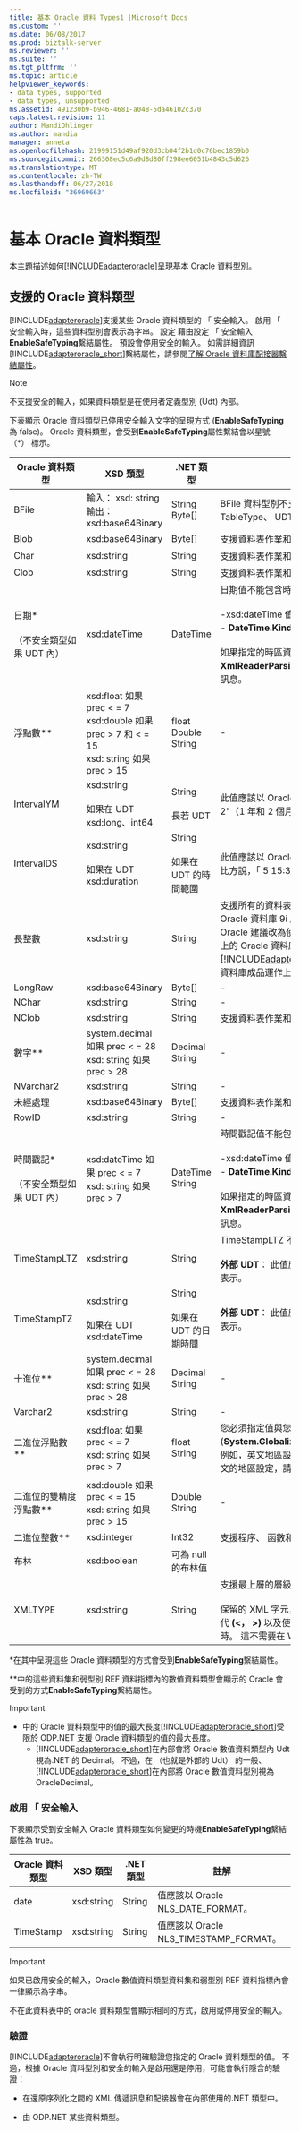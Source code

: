 ```yaml
---
title: 基本 Oracle 資料 Types1 |Microsoft Docs
ms.custom: ''
ms.date: 06/08/2017
ms.prod: biztalk-server
ms.reviewer: ''
ms.suite: ''
ms.tgt_pltfrm: ''
ms.topic: article
helpviewer_keywords:
- data types, supported
- data types, unsupported
ms.assetid: 491230b9-b946-4681-a048-5da46102c370
caps.latest.revision: 11
author: MandiOhlinger
ms.author: mandia
manager: anneta
ms.openlocfilehash: 21999151d49af920d3cb04f2b1d0c76bec1859b0
ms.sourcegitcommit: 266308ec5c6a9d8d80ff298ee6051b4843c5d626
ms.translationtype: MT
ms.contentlocale: zh-TW
ms.lasthandoff: 06/27/2018
ms.locfileid: "36969663"
---
```

# <a name="basic-oracle-data-types"></a>基本 Oracle 資料類型
本主題描述如何[!INCLUDE[adapteroracle](../../includes/adapteroracle-md.md)]呈現基本 Oracle 資料型別。  

## <a name="supported-oracle-data-types"></a>支援的 Oracle 資料類型  
 [!INCLUDE[adapteroracle](../../includes/adapteroracle-md.md)]支援某些 Oracle 資料類型的 「 安全輸入。 啟用 「 安全輸入時，這些資料型別會表示為字串。 設定 藉由設定 「 安全輸入**EnableSafeTyping**繫結屬性。 預設會停用安全的輸入。 如需詳細資訊[!INCLUDE[adapteroracle_short](../../includes/adapteroracle-short-md.md)]繫結屬性，請參閱[了解 Oracle 資料庫配接器繫結屬性](../../adapters-and-accelerators/adapter-oracle-database/read-about-the-oracle-database-adapter-binding-properties.md)。  

> [!NOTE]
>  不支援安全的輸入，如果資料類型是在使用者定義型別 (Udt) 內部。  

 下表顯示 Oracle 資料類型已停用安全輸入文字的呈現方式 (**EnableSafeTyping**為 false)。 Oracle 資料類型，會受到**EnableSafeTyping**屬性繫結會以星號 （*） 標示。  


|                     Oracle 資料類型                      |                                        XSD 類型                                         |                  .NET 類型                   |                                                                                                                                                                                                                                  註解                                                                                                                                                                                                                                  |
|-----------------------------------------------------------|-----------------------------------------------------------------------------------------|----------------------------------------------|----------------------------------------------------------------------------------------------------------------------------------------------------------------------------------------------------------------------------------------------------------------------------------------------------------------------------------------------------------------------------------------------------------------------------------------------------------------------------|
|                           BFile                           |                     輸入： xsd: string<br />輸出： xsd:base64Binary                     |              String<br />Byte[]              |                                                                                                                                                                                  BFile 資料型別不支援複雜型別 （例如 RecordType、 TableType、 UDT 和 VArray） 內。                                                                                                                                                                                   |
|                           Blob                            |                                    xsd:base64Binary                                     |                    Byte[]                    |                                                                                                                                                                                                               支援資料表作業和程序。                                                                                                                                                                                                               |
|                           Char                            |                                       xsd:string                                        |                    String                    |                                                                                                                                                                                                               支援資料表作業和程序。                                                                                                                                                                                                               |
|                           Clob                            |                                       xsd:string                                        |                    String                    |                                                                                                                                                                                                               支援資料表作業和程序。                                                                                                                                                                                                               |
|   日期\*<br /><br /> （不安全類型如果 UDT 內）    |                                      xsd:dateTime                                       |                   DateTime                   |                                                  日期值不能包含時區資訊 （UTC 或 UTC 位移）：<br /><br /> -xsd:dateTime 值不能包含 UTC 或 UTC 位移<br />-   **DateTime.Kind**必須是**DateTimeKind.Unspecified**<br /><br /> 如果指定的時區資訊，則配接器會擲回**XmlReaderParsingException**例外狀況，並指出欄位的訊息。                                                  |
|                         浮點數\*\*                         | xsd:float 如果 prec < = 7<br />xsd:double 如果 prec > 7 和 < = 15<br />xsd: string 如果 prec > 15 |        float<br />Double<br />String         |                                                                                                                                                                                                                                     -                                                                                                                                                                                                                                      |
|                        IntervalYM                         |                    xsd:string<br /><br /> 如果在 UDT xsd:long、int64                     |   String<br /><br /> 長若 UDT   |                                                                                                                                                                                此值應該以 Oracle 的原生格式表示： 年月;例如，"1-2"（1 年和 2 個月）。                                                                                                                                                                                |
|                        IntervalDS                         |                  xsd:string<br /><br /> 如果在 UDT xsd:duration                   | String<br /><br /> 如果在 UDT 的時間範圍 |                                                                                                                                                                                    此值應該以 Oracle 的原生格式表示： 天 HH:MI:SSxFF;比方說，「 5 15:30:12.99"                                                                                                                                                                                    |
|                           長整數                            |                                       xsd:string                                        |                    String                    | 支援所有的資料表作業、 預存程序和函式。 **注意：** 從 Oracle 資料庫 9i 版開始，LONG 資料類型已被取代。 Oracle 建議改為使用 LOB 資料類型。 因此，執行的作業上的 Oracle 資料庫時使用[!INCLUDE[adapteroracle_short](../../includes/adapteroracle-short-md.md)]，我們建議使用 Oracle 資料庫成品運作上的 LOB 資料類型和不長的資料類型。 |
|                          LongRaw                          |                                    xsd:base64Binary                                     |                    Byte[]                    |                                                                                                                                                                                                                                     -                                                                                                                                                                                                                                      |
|                           NChar                           |                                       xsd:string                                        |                    String                    |                                                                                                                                                                                                                                     -                                                                                                                                                                                                                                      |
|                           NClob                           |                                       xsd:string                                        |                    String                    |                                                                                                                                                                                                               支援資料表作業和程序。                                                                                                                                                                                                               |
|                        數字\*\*                         |                  system.decimal 如果 prec < = 28<br />xsd: string 如果 prec > 28                  |             Decimal<br />String              |                                                                                                                                                                                                                                     -                                                                                                                                                                                                                                      |
|                         NVarchar2                         |                                       xsd:string                                        |                    String                    |                                                                                                                                                                                                                                     -                                                                                                                                                                                                                                      |
|                            未經處理                            |                                    xsd:base64Binary                                     |                    Byte[]                    |                                                                                                                                                                                                               支援資料表作業和程序。                                                                                                                                                                                                               |
|                           RowID                           |                                       xsd:string                                        |                    String                    |                                                                                                                                                                                                                                     -                                                                                                                                                                                                                                      |
| 時間戳記\*<br /><br /> （不安全類型如果 UDT 內） |                  xsd:dateTime 如果 prec < = 7<br />xsd: string 如果 prec > 7                  |             DateTime<br />String             |                                               時間戳記值不能包含時區資訊 （UTC 或 UTC 位移）：<br /><br /> -xsd:dateTime 值不能包含 UTC 或 UTC 位移<br />-   **DateTime.Kind**必須是**DateTimeKind.Unspecified**<br /><br /> 如果指定的時區資訊，則配接器會擲回**XmlReaderParsingException**例外狀況，並指出欄位的訊息。                                                |
|                       TimeStampLTZ                        |                                       xsd:string                                        |                    String                    |                                                                                                                                                                    TimeStampLTZ 不支援在 Udt。<br /><br /> **外部 UDT**： 此值應該在 NLS_TIMESTAMP_TZ_FORMAT 表示。                                                                                                                                                                    |
|                        TimeStampTZ                        |                  xsd:string<br /><br /> 如果在 UDT xsd:dateTime                   | String<br /><br /> 如果在 UDT 的日期時間 |                                                                                                                                                                                               **外部 UDT**： 此值應該在 NLS_TIMESTAMP_TZ_FORMAT 表示。                                                                                                                                                                                                |
|                        十進位\*\*                        |                  system.decimal 如果 prec < = 28<br />xsd: string 如果 prec > 28                  |             Decimal<br />String              |                                                                                                                                                                                                                                     -                                                                                                                                                                                                                                      |
|                         Varchar2                          |                                       xsd:string                                        |                    String                    |                                                                                                                                                                                                                                     -                                                                                                                                                                                                                                      |
|                     二進位浮點數\*\*                      |                    xsd:float 如果 prec < = 7<br />xsd: string 如果 prec > 7                    |              float<br />String               |                                                                                                        您必須指定值與您的地區設定一致的形式 (**System.Globalization.CultureInfo.CurrentCulture**)。 例如，英文地區設定使用句號字元 ('。 ') 來指定小數點;法文的地區設定，請使用逗號字元 （'、'）。                                                                                                        |
|                     二進位的雙精度浮點數\*\*                     |                  xsd:double 如果 prec < = 15<br />xsd: string 如果 prec > 15                   |              Double<br />String              |                                                                                                                                                                                                                                     -                                                                                                                                                                                                                                      |
|                    二進位整數\*\*                     |                                       xsd:integer                                       |                    Int32                     |                                                                                                                                                                                                             支援程序、 函數和封裝。                                                                                                                                                                                                             |
|                          布林                          |                                       xsd:boolean                                       |               可為 null 的布林值               |                                                                                                                                                                                                                                                                                                                                                                                                                                                                            |
|                          XMLTYPE                          |                                       xsd:string                                        |                    String                    |                                                                               支援最上層的層級程序參數。<br /><br /> 保留的 XML 字元，例如 '**\<**'，'**\>**' 必須以其實體表示法取代 **(&lt;， &gt;)** 以及使用 WCF 通道模型開發 biztalk 應用程式時。 這不需要在 WCF 服務模型的情況下。                                                                               |

 \*在其中呈現這些 Oracle 資料類型的方式會受到**EnableSafeTyping**繫結屬性。  

 \*\*中的這些資料集和弱型別 REF 資料指標內的數值資料類型會顯示的 Oracle 會受到的方式**EnableSafeTyping**繫結屬性。  

> [!IMPORTANT]
> - 中的 Oracle 資料類型中的值的最大長度[!INCLUDE[adapteroracle_short](../../includes/adapteroracle-short-md.md)]受限於 ODP.NET 支援 Oracle 資料類型的值的最大長度。  
>   - [!INCLUDE[adapteroracle_short](../../includes/adapteroracle-short-md.md)]在內部會將 Oracle 數值資料類型內 Udt 視為.NET 的 Decimal。 不過，在 （也就是外部的 Udt） 的一般、[!INCLUDE[adapteroracle_short](../../includes/adapteroracle-short-md.md)]在內部將 Oracle 數值資料型別視為 OracleDecimal。  

### <a name="safe-typing-enabled"></a>啟用 「 安全輸入  
 下表顯示受到安全輸入 Oracle 資料類型如何變更的時機**EnableSafeTyping**繫結屬性為 true。  

|Oracle 資料類型|XSD 類型|.NET 類型|註解|  
|----------------------|--------------|---------------|-------------|  
|date|xsd:string|String|值應該以 Oracle NLS_DATE_FORMAT。|  
|TimeStamp|xsd:string|String|值應該以 Oracle NLS_TIMESTAMP_FORMAT。|  

> [!IMPORTANT]
>  如果已啟用安全的輸入，Oracle 數值資料類型資料集和弱型別 REF 資料指標內會一律顯示為字串。  

 不在此資料表中的 oracle 資料類型會顯示相同的方式，啟用或停用安全的輸入。  

### <a name="validation"></a>驗證  
 [!INCLUDE[adapteroracle](../../includes/adapteroracle-md.md)]不會執行明確驗證您指定的 Oracle 資料類型的值。 不過，根據 Oracle 資料型別和安全的輸入是啟用還是停用，可能會執行隱含的驗證：  

-   在還原序列化之間的 XML 傳遞訊息和配接器會在內部使用的.NET 類型中。  

-   由 ODP.NET 某些資料類型。  


